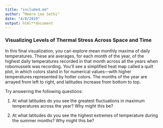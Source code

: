 ```yaml
---
title: "include4.md"
author: “Meera Lee Sethi"
date: "4/8/2019"
output: html**document
---
```

### Visualizing Levels of Thermal Stress Across Space and Time
In this final visualization, you can explore mean monthly maxima of daily temperatures. These are averages, for each month of the year, of the highest daily temperatures recorded in that month across all the years when robomussels was recording. You'll see a simplified heat map called a quilt plot, in which colors stand in for numerical values—with higher temperatures represented by hotter colors. The months of the year are arrayed from left to right, and latitudes increase from bottom to top.

Try answering the following questions:

1. At what latitudes do you see the greatest fluctuations in maximum temperatures across the year? Why might this be?      

2. At what latitudes do you see the highest extremes of temperature during the summer months? Why might this be?      



